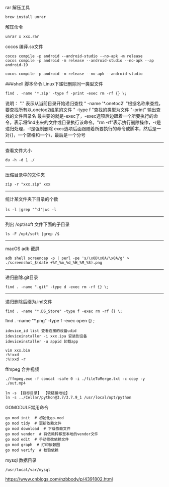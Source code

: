 rar 解压工具
```shell
brew install unrar
```

解压命令
```
unrar x xxx.rar
```

cocos 编译.so文件
```
cocos compile -p android --android-studio --no-apk -m release
cocos compile -p android -m release --android-studio --no-apk --ap android-19

cocos compile -p android -m release --no-apk --android-studio
```

###shell 脚本命令
Linux下递归删除同一类型文件
```shell
find . -name '*.zip' -type f -print -exec rm -rf {} \;
```
说明：
	"."    表示从当前目录开始递归查找
	“ -name '*.onetoc2' "根据名称来查找，要查找所有以.onetoc2结尾的文件
	" -type f "查找的类型为文件
	"-print" 输出查找的文件目录名
	最主要的就是-exec了，-exec选项后边跟着一个所要执行的命令，表示将find出来的文件或目录执行该命令。"rm -rf"表示执行删除操作，-r是递归处理，-f是强制删除
	exec选项后面跟随着所要执行的命令或脚本，然后是一对{}，一个空格和一个\，最后是一个分号

---
查看文件大小
```shell
du -h -d 1 ./
```

---
压缩目录中的文件夹
```shell
zip -r "xxx.zip" xxx
```

---
统计某文件夹下目录的个数
```shell
ls -l |grep "^ｄ"|wc -l
```

---
列出 /opt/soft 文件下面的子目录
```
ls -F /opt/soft |grep /$
```

---
macOS adb 截屏
```
adb shell screencap -p | perl -pe 's/\x0D\x0A/\x0A/g' > ./screenshot_$(date +%Y_%m_%d_%H_%M_%S).png
```

---
递归删除.git目录
```
find . -name ".git" -type d -exec rm -rf {} \;
```

---
递归删除后缀为.iml文件
```
find . -name "*.DS_Store" -type f -exec rm -rf {} \;
```

find . -name "*.png" -type f -exec open {} \;

```
idevice_id list 查看连接的设备udid
ideviceinstaller -i xxx.ipa 安装到设备
ideviceinstaller -u appid 卸载app
```

```
vim xxx.bin
:%!xxd
:%!xxd -r
```

ffmpeg 合并视频
```
./ffmpeg.exe -f concat -safe 0 -i ./fileToMerge.txt -c copy -y ./out.mp4
```

```
ln -s 【目标目录】 【软链接地址】
ln -s ../Cellar/python@3.7/3.7.9_1 /usr/local/opt/python 
```

GOMODULE常用命令
```
go mod init  # 初始化go.mod
go mod tidy  # 更新依赖文件
go mod download  # 下载依赖文件
go mod vendor  # 将依赖转移至本地的vendor文件
go mod edit  # 手动修改依赖文件
go mod graph  # 打印依赖图
go mod verify  # 校验依赖
```

mysql 数据目录
```
/usr/local/var/mysql
```

https://www.cnblogs.com/nzbbody/p/4391802.html


